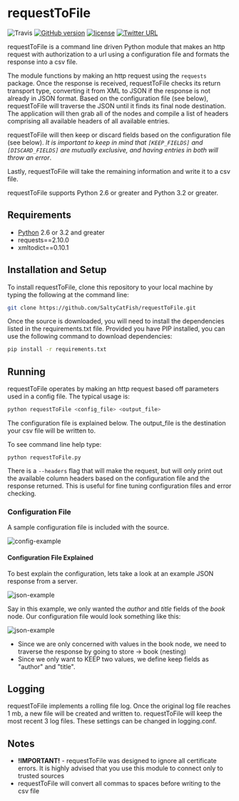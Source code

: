 # requestToFile

![Travis](https://travis-ci.org/SaltyCatFish/requestToFile.svg)
[![GitHub version](https://badge.fury.io/gh/saltycatfish%2FrequestToFile.svg)](https://badge.fury.io/gh/saltycatfish%2FrequestToFile)
[![license](https://img.shields.io/github/license/mashape/apistatus.svg?maxAge=2592000)]()
[![Twitter URL](https://img.shields.io/twitter/url/http/shields.io.svg?style=social&maxAge=2592000)](https://twitter.com/SaltyCatFish)

requestToFile is a command line driven Python module that makes an http request with authorization to a url using a configuration file and formats the response into a csv file.  

The module functions by making an http request using the `requests` package.  Once the response is received, requestToFile checks its return transport type, converting it from XML to JSON if the response is not already in JSON format.  Based on the configuration file (see below), requestToFile will traverse the JSON until it finds its final node destination.  The application will then grab all of the nodes and compile a list of headers comprising all available headers of all available entries.

requestToFile will then keep or discard fields based on the configuration file (see below).  *It is important to keep in mind that `[KEEP_FIELDS]` and `[DISCARD_FIELDS]` are mutually exclusive, and having entries in both will throw an error*.

Lastly, requestToFile will take the remaining information and write it to a csv file.

requestToFile supports Python 2.6 or greater and Python 3.2 or greater.

## Requirements
* [Python](https://www.python.org/downloads/ "Python Download Page") 2.6 or 3.2 and greater 
* requests==2.10.0
* xmltodict==0.10.1

## Installation and Setup
To install requestToFile, clone this repository to your local machine by typing the following at the command line:
```bash
git clone https://github.com/SaltyCatFish/requestToFile.git
```
Once the source is downloaded, you will need to install the dependencies listed in the requirements.txt file.  Provided you have PIP installed, you can use the following command to download dependencies:
```bash
pip install -r requirements.txt
```
## Running
requestToFile operates by making an http request based off parameters used in a config file.  The typical usage is:
```bash
python requestToFile <config_file> <output_file>
```
The configuration file is explained below.  The output_file is the destination your csv file will be written to.

To see command line help type:
```
python requestToFile.py
```

There is a `--headers` flag that will make the request, but will only print out the available column headers based on the configuration file and the response returned.  This is useful for fine tuning configuration files and error checking.

### Configuration File
A sample configuration file is included with the source.  

![config-example](https://github.com/SaltyCatFish/requestToFile/blob/master/docs/sampleConfig.png?raw=true)

#### Configuration File Explained
To best explain the configuration, lets take a look at an example JSON response from a server.

![json-example](https://github.com/SaltyCatFish/requestToFile/blob/master/docs/jsonSample.png?raw=true)

Say in this example, we only wanted the *author* and *title* fields of the *book* node.  Our configuration file would look something like this:  

![json-example](https://github.com/SaltyCatFish/requestToFile/blob/master/docs/sampleConfig2.png?raw=true)

* Since we are only concerned with values in the book node, we need to traverse the response by going to store -> book (nesting)
* Since we only want to KEEP two values, we define keep fields as "author" and "title".

## Logging
requestToFile implements a rolling file log.  Once the original log file reaches 1 mb, a new file will be created and written to.  requestToFile will keep the most recent 3 log files.  These settings can be changed in logging.conf.

## Notes
* **!IMPORTANT!** - requestToFile was designed to ignore all certificate errors.  It is highly advised that you use this module to connect only to trusted sources
* requestToFile will convert all commas to spaces before writing to the csv file









